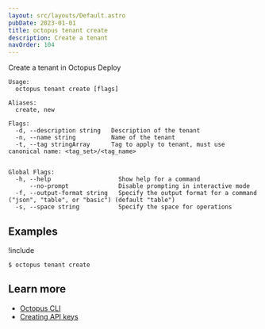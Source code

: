```yaml
---
layout: src/layouts/Default.astro
pubDate: 2023-01-01
title: octopus tenant create
description: Create a tenant
navOrder: 104
---
```


Create a tenant in Octopus Deploy


```text
Usage:
  octopus tenant create [flags]

Aliases:
  create, new

Flags:
  -d, --description string   Description of the tenant
  -n, --name string          Name of the tenant
  -t, --tag stringArray      Tag to apply to tenant, must use canonical name: <tag_set>/<tag_name>


Global Flags:
  -h, --help                   Show help for a command
      --no-prompt              Disable prompting in interactive mode
  -f, --output-format string   Specify the output format for a command ("json", "table", or "basic") (default "table")
  -s, --space string           Specify the space for operations

```

## Examples

!include <samples-instance>


```text
$ octopus tenant create

```

## Learn more

- [Octopus CLI](/docs/octopus-rest-api/cli/index.md)
- [Creating API keys](/docs/octopus-rest-api/how-to-create-an-api-key.md)